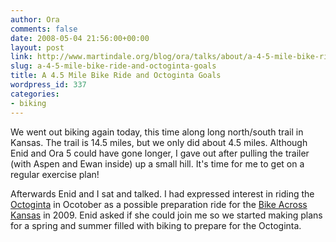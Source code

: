 ```yaml
---
author: Ora
comments: false
date: 2008-05-04 21:56:00+00:00
layout: post
link: http://www.martindale.org/blog/ora/talks/about/a-4-5-mile-bike-ride-and-octoginta-goals
slug: a-4-5-mile-bike-ride-and-octoginta-goals
title: A 4.5 Mile Bike Ride and Octoginta Goals
wordpress_id: 337
categories:
- biking
---
```


We went out biking again today, this time along long north/south trail in Kansas. The trail is 14.5 miles, but we only did about 4.5 miles. Although Enid and Ora 5 could have gone longer, I gave out after pulling the trailer (with Aspen and Ewan inside) up  a small hill. It's time for me to get on a regular exercise plan!  
  
Afterwards Enid and I sat and talked. I had expressed interest in riding the [Octoginta](http://www.lawrencebicycleclub.org/octoginta/) in Ocotober as a possible preparation ride for the [Bike Across Kansas](http://www.bak.org/) in 2009. Enid asked if she could join me so we started making plans for a spring and summer filled with biking to prepare for the Octoginta.
